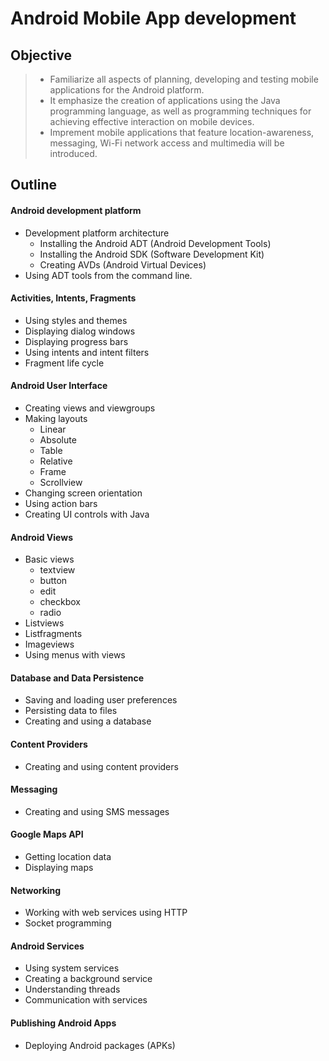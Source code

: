 # Android Mobile App development

## Objective
>* Familiarize all aspects of planning, developing and testing mobile applications for the Android platform. 
>* It emphasize the creation of applications using the Java programming language, as well as programming techniques for achieving effective interaction on mobile devices. 
>* Imprement mobile applications that feature location-awareness, messaging, Wi-Fi network access and multimedia will be introduced.

## Outline
#### Android development platform
* Development platform architecture
    * Installing the Android ADT (Android Development Tools)
    * Installing the Android SDK (Software Development Kit)
    * Creating AVDs (Android Virtual Devices)
* Using ADT tools from the command line.

#### Activities, Intents, Fragments
* Using styles and themes
* Displaying dialog windows
* Displaying progress bars
* Using intents and intent filters
* Fragment life cycle

#### Android User Interface
* Creating views and viewgroups
* Making layouts
    * Linear
    * Absolute
    * Table
    * Relative
    * Frame
    * Scrollview
* Changing screen orientation
* Using action bars
* Creating UI controls with Java

#### Android Views
* Basic views
    * textview
    * button
    * edit
    * checkbox
    * radio
* Listviews
* Listfragments
* Imageviews
* Using menus with views

#### Database and Data Persistence
* Saving and loading user preferences
* Persisting data to files
* Creating and using a database

#### Content Providers
* Creating and using content providers

#### Messaging
* Creating and using SMS messages

#### Google Maps API
* Getting location data
* Displaying maps

#### Networking
* Working with web services using HTTP
* Socket programming

#### Android Services
* Using system services
* Creating a background service
* Understanding threads
* Communication with services

#### Publishing Android Apps
* Deploying Android packages (APKs)
